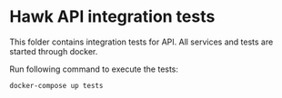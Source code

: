 # Hawk API integration tests

This folder contains integration tests for API.
All services and tests are started through docker.

Run following command to execute the tests:
```shell
docker-compose up tests
```

